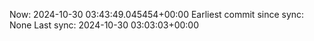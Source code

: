 Now: 2024-10-30 03:43:49.045454+00:00 Earliest commit since sync: None Last sync: 2024-10-30 03:03:03+00:00
